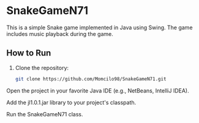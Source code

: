 # SnakeGameN71

This is a simple Snake game implemented in Java using Swing. The game includes music playback during the game.

## How to Run

1. Clone the repository:
   ```sh
   git clone https://github.com/Momcilo98/SnakeGameN71.git
Open the project in your favorite Java IDE (e.g., NetBeans, IntelliJ IDEA).

Add the jl1.0.1.jar library to your project's classpath.

Run the SnakeGameN71 class.
